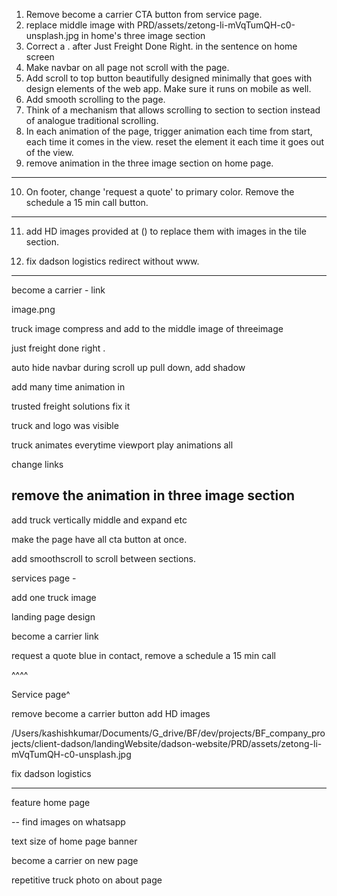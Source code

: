 1. Remove become a carrier CTA button from service page.
2. replace middle image with PRD/assets/zetong-li-mVqTumQH-c0-unsplash.jpg in home's three image section
3. Correct a . after Just Freight Done Right. in the sentence on home screen
4. Make navbar on all page not scroll with the page.
5. Add scroll to top button beautifully designed minimally that goes with design elements of the web app. Make sure it runs on mobile as well. 
6. Add smooth scrolling to the page.
7. Think of a mechanism that allows scrolling to section to section instead of analogue traditional scrolling. 
8. In each animation of the page, trigger animation each time from start, each time it comes in the view. reset the element it each time it goes out of the view.
9. remove animation in the three image section on home page.
----

10. On footer, change 'request a quote' to primary color. Remove the schedule a 15 min call button.


---------

11. add HD images provided at () to replace them with images in the tile section. 

12. fix dadson logistics redirect without www.

------























become a carrier - link


image.png

truck image compress and add to the middle image of threeimage

just freight done right . 


auto hide navbar during scroll up pull down, add shadow


add many time animation in 



trusted freight solutions fix it 

truck and logo was visible



truck animates everytime viewport play animations all

change links 


remove the animation in three image section 
- 

add truck vertically middle and expand etc

make the page have all cta button at once.

add smoothscroll to scroll between sections.



services page - 

add one truck image


landing page design

become a carrier link



request a quote blue  in contact, remove a schedule a 15 min call


^^^^

Service page^ 


remove become a carrier button
add HD images


/Users/kashishkumar/Documents/G_drive/BF/dev/projects/BF_company_projects/client-dadson/landingWebsite/dadson-website/PRD/assets/zetong-li-mVqTumQH-c0-unsplash.jpg


fix dadson logistics 


---

feature home page 

-- find images on whatsapp

text size of home page banner 


become a carrier on new page

repetitive truck photo on about page

 
